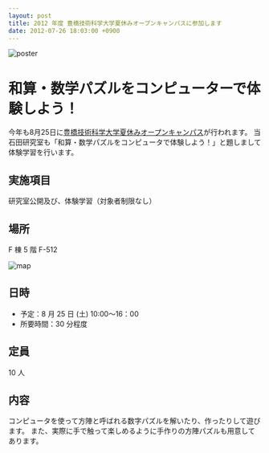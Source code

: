 ```yaml
---
layout: post
title: 2012 年度 豊橋技術科学大学夏休みオープンキャンパスに参加します
date: 2012-07-26 18:03:00 +0900
---
```


![poster]({{site.baseurl}}/img/2012-07-26-open-campus-open-1.jpg)

# 和算・数学パズルをコンピューターで体験しよう！
今年も8月25日に[豊橋技術科学大学夏休みオープンキャンパス](http://www.tut.ac.jp/exam/opencampus/opencampus2012/index.html)が行われます。
当石田研究室も「和算・数学パズルをコンピュータで体験しよう！」と題しまして体験学習を行います。

## 実施項目
研究室公開及び、体験学習（対象者制限なし）

## 場所
F 棟 5 階 F-512

![map]({{site.baseurl}}/img/2012-07-26-open-campus-open-2.jpeg)

## 日時
- 予定：8 月 25 日 (土) 10:00～16：00
- 所要時間：30 分程度

## 定員
10 人

## 内容
コンピュータを使って方陣と呼ばれる数字パズルを解いたり、作ったりして遊びます。
また、実際に手で触って楽しめるように手作りの方陣パズルも用意してあります。

